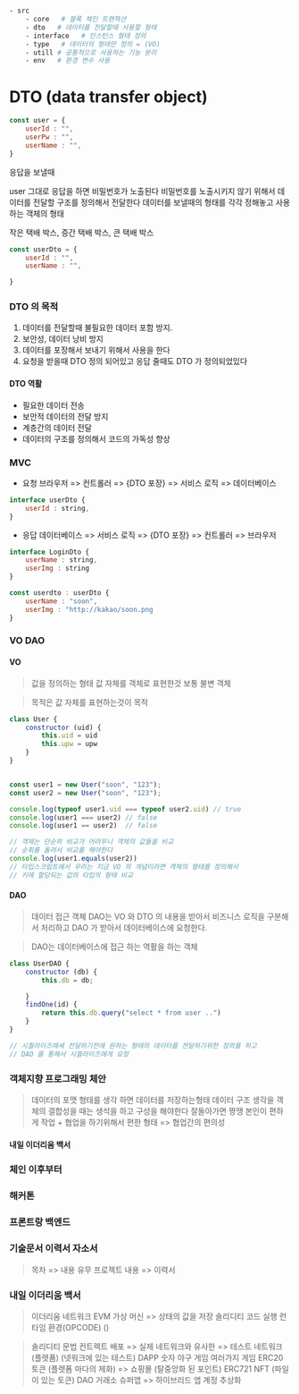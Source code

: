 # 

```sh
- src
    - core   # 블록 체인 트랜잭션
    - dto   # 데이터를 전달할때 사용할 형태
    - interface   # 인스턴스 형태 정의
    - type   # 데이터의 형태만 정의 = (VO)
    - utill # 공통적으로 사용하는 기능 분리
    - env   # 환경 변수 사용

```

# DTO (data transfer object)
```js
const user = {
    userId : "",
    userPw : "",
    userName : "",
}
```
응답을 보낼때

user 그대로 응답을 하면 비밀번호가 노출된다
비밀번호를 노출시키지 않기 위해서 데이터를 전달할 구조를 정의해서 전달한다
데이터를 보낼때의 형태를 각각 정해놓고 사용하는 객체의 형태

작은 택배 박스, 증간 택배 박스, 큰 택배 박스

```js
const userDto = {
    userId : "",
    userName : "",

}

```

### DTO 의 목적 
1. 데이터를 전달할때 불필요한 데이터 포함 방지. 
2. 보안성, 데이터 낭비 방지
3. 데이터를 포장해서 보내기 위해서 사용을 한다
4. 요청을 받을때 DTO 정의 되어있고 응답 줄때도 DTO 가 정의되었있다


#### DTO 역활
- 필요한 데이터 전송
- 보안적 데이터의 전달 방지
- 계층간의 데이터 전달
- 데이터의 구조를 정의해서 코드의 가독성 향상


### MVC
- 요청
브라우저 => 컨트롤러 => {DTO 포장} => 서비스 로직 => 데이터베이스

```js
interface userDto {
    userId : string,
} 
```

- 응답
데이터베이스 => 서비스 로직 => {DTO 포장} => 컨트롤러 => 브라우저

```js
interface LoginDto {
    userName : string,
    userImg : string
}

const userdto : userDto {
    userName : "soon",
    userImg : "http://kakao/soon.png
}
```

### VO DAO 

#### VO 
> 값을 정의하는 형태 값 자체를 객체로 표현한것
> 보통 불변 객체

> 목적은 값 자체를 표현하는것이 목적

```js
class User {
    constructor (uid) {
        this.uid = uid
        this.upw = upw
    }
}


const user1 = new User("soon", "123");
const user2 = new User("soon", "123");

console.log(typeof user1.uid === typeof user2.uid) // true
console.log(user1 === user2) // false
console.log(user1 == user2)  // false

// 객체는 단순히 비교가 어려우니 객체의 값들을 비교
// 순회를 돌려서 비교를 해야한다
console.log(user1.equals(user2))
// 타입스크립트에서 우리는 지금 VO 의 개념이라면 객체의 형태를 정의해서
// 키에 할당되는 값의 타입의 형태 비교

```

#### DAO 
> 데이터 접근 객체
> DAO는 VO 와 DTO 의 내용을 받아서
> 비즈니스 로직을 구분해서 처리하고 DAO 가 받아서 데이터베이스에 요청한다.


> DAO는 데이터베이스에 접근 하는 역활을 하는 객체

```js
class UserDAO {
    constructor (db) {
        this.db = db;

    }
    findOne(id) {
        return this.db.query("select * from user ..")
    }
}

// 시퀄라이즈에세 전달하기전에 원하는 형태의 데이터를 전달하기위한 정의를 하고
// DAO 를 통해서 시퀄라이즈에게 요청

```

### 객체지향 프로그래밍 체안
> 데이터의 포맷 형태를 생각 하면
> 데이터를 저장하는형태
> 데이터 구조 
> 생각을 객체의 결합성을 때는 생석을 하고 구성을 해야한다
> 잘돌아가면 짱땡
> 본인이 편하게 작업 + 협업을 하기위해서 편한 형태 => 협업간의 편의성


#### 내일 이더리움 백서


### 체인 이후부터

### 해커톤

### 프론트랑 백엔드

### 기술문서 이력서 자소서
> 목차 => 내용
> 유무 
> 프로젝트 내용 => 이력서


### 내일 이더리움 백서
> 이더리움 네트워크
> EVM 가상 머신 => 상태의 값을 저장 솔리디티 코드 실행 런타임 환경(OPCODE) ()


> 솔리디티 문법
> 컨트렉트 배포 => 실제 네트워크와 유사한 => 테스트 네트워크(플렛폼) (넷워크에 있는 테스트)
> DAPP
> 숫자 야구 게임
> 여러가지 게임
> ERC20 토큰 (플렛폼 마다의 제화) => 쇼핑몰 (탈중앙화 된 포인트) 
> ERC721 NFT (파일이 있는 토큰) 
> DAO
> 거래소
> 슈퍼앱 => 하이브리드 앱
> 계정 추상화      